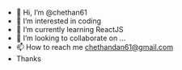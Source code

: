 - 👋 Hi, I’m @chethan61
- 👀 I’m interested in coding
- 🌱 I’m currently learning ReactJS
- 💞️ I’m looking to collaborate on ...
- 📫 How to reach me chethandan61@gmail.com
- Thanks

<!---
chethan61/chethan61 is a ✨ special ✨ repository because its `README.md` (this file) appears on your GitHub profile.
You can click the Preview link to take a look at your changes.
--->
